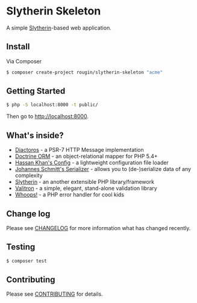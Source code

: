 # Slytherin Skeleton

A simple [Slytherin](https://github.com/rougin/slytherin)-based web application.

## Install

Via Composer

``` bash
$ composer create-project rougin/slytherin-skeleton "acme"
```

## Getting Started

``` bash
$ php -S localhost:8000 -t public/
```

Then go to [http://localhost:8000](http://localhost:8000).

## What's inside?

* [Diactoros](https://github.com/zendframework/zend-diactoros) - a PSR-7 HTTP Message implementation
* [Doctrine ORM](http://www.doctrine-project.org/projects/orm.html) - an object-relational mapper for PHP 5.4+
* [Hassan Khan's Config](https://github.com/hassankhan/config) - a lightweight configuration file loader
* [Johannes Schmitt's Serializer](http://jmsyst.com/libs/serializer) - allows you to (de-)serialize data of any complexity
* [Slytherin](https://github.com/rougin/slytherin) - an another extensible PHP library/framework
* [Valitron](http://vancelucas.com/blog/valitron-the-simple-validation-library-that-doesnt-suck) - a simple, elegant, stand-alone validation library
* [Whoops!](https://filp.github.io/whoops) - a PHP error handler for cool kids

## Change log

Please see [CHANGELOG](CHANGELOG.md) for more information what has changed recently.

## Testing

``` bash
$ composer test
```

## Contributing

Please see [CONTRIBUTING](CONTRIBUTING.md) for details.